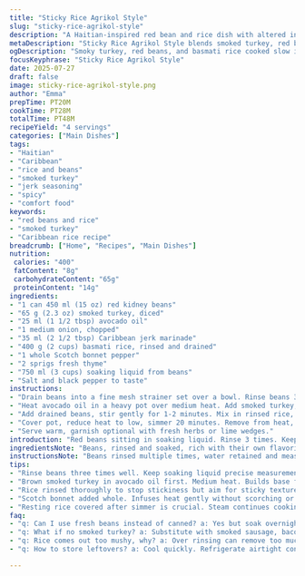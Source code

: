 ```yaml
---
title: "Sticky Rice Agrikol Style"
slug: "sticky-rice-agrikol-style"
description: "A Haitian-inspired red bean and rice dish with altered ingredient amounts and a smoky twist. Uses a blend of smoked turkey instead of pork, and avocado oil replaces vegetable oil. The rice rinsed thoroughly, cooked in bean soaking liquid enriched with seasoning, Scotch bonnet pepper, and fresh herbs. Slight timing variations for cooking and resting. A hearty, flavorful staple with a bit of heat and smokiness, highlighting Caribbean flavors with a twist."
metaDescription: "Sticky Rice Agrikol Style blends smoked turkey, red beans, basmati rice, and Caribbean jerk spices. Cooked in bean soaking liquid with Scotch bonnet heat."
ogDescription: "Smoky turkey, red beans, and basmati rice cooked slow in bean soak. Scotch bonnet, thyme, jerk marinade mix — Caribbean flair with a kick and rich aroma."
focusKeyphrase: "Sticky Rice Agrikol Style"
date: 2025-07-27
draft: false
image: sticky-rice-agrikol-style.png
author: "Emma"
prepTime: PT20M
cookTime: PT28M
totalTime: PT48M
recipeYield: "4 servings"
categories: ["Main Dishes"]
tags:
- "Haitian"
- "Caribbean"
- "rice and beans"
- "smoked turkey"
- "jerk seasoning"
- "spicy"
- "comfort food"
keywords:
- "red beans and rice"
- "smoked turkey"
- "Caribbean rice recipe"
breadcrumb: ["Home", "Recipes", "Main Dishes"]
nutrition: 
 calories: "400"
 fatContent: "8g"
 carbohydrateContent: "65g"
 proteinContent: "14g"
ingredients:
- "1 can 450 ml (15 oz) red kidney beans"
- "65 g (2.3 oz) smoked turkey, diced"
- "25 ml (1 1/2 tbsp) avocado oil"
- "1 medium onion, chopped"
- "35 ml (2 1/2 tbsp) Caribbean jerk marinade"
- "400 g (2 cups) basmati rice, rinsed and drained"
- "1 whole Scotch bonnet pepper"
- "2 sprigs fresh thyme"
- "750 ml (3 cups) soaking liquid from beans"
- "Salt and black pepper to taste"
instructions:
- "Drain beans into a fine mesh strainer set over a bowl. Rinse beans 3 times, discard rinse water each time. Reserve 750 ml of last soaking liquid for cooking."
- "Heat avocado oil in a heavy pot over medium heat. Add smoked turkey, cook 2-3 minutes until lightly browned. Add chopped onion and jerk marinade, sauté until onion soft, about 4 minutes."
- "Add drained beans, stir gently for 1-2 minutes. Mix in rinsed rice, whole scotch bonnet, thyme sprigs, and reserved soaking liquid. Season with salt and pepper. Bring to boil."
- "Cover pot, reduce heat to low, simmer 20 minutes. Remove from heat, let rest covered 10 minutes. Remove pepper and thyme stalks before fluffing rice with fork gently to combine."
- "Serve warm, garnish optional with fresh herbs or lime wedges."
introduction: "Red beans sitting in soaking liquid. Rinse 3 times. Keep water, salty with bean flavor. Swap bacon for smoked turkey. Oil changed to smooth avocado, less sharp. The rice — basmati, rinsed clean as always. A jerk marinade mix instead of Haitian marinade, a little less, a little different. Scotch bonnet stays whole, fiery kid in the corner. Thyme doubled, fresh and green. Start slow with meat sizzling, onions sweating and softening, bacterial dance beneath the lid. Beans join late, stirred slow, careful. Liquid lovely and rich, steaming under the lid. Timed different, longer simmer, longer rest. Fluff. Don't mash. Heat runs down, herbs pulled out. Get smoky heat and a smooth rounded flavor. Caribbean heart but revamped."
ingredientsNote: "Beans, rinsed and soaked, rich with their own flavoring water. No wasted liquid here; keeps dish juicy, tied to the beans. Smoked turkey stands in for lard, less fat, more smoke. Avocado oil smooths out flavors without heaviness. Onion, chopped fine, teasing sweetness. Jerk marinade traded in, less than original, brings balanced warmth and spice. Basmati rice rinsed thoroughly to avoid stickiness but still sticky after cooking. Scotch bonnet whole, for heat without burning. Thyme doubled for herbal punch. Salt and pepper adjusted last, after tasting liquid, to balance salty soak. Proportions tweaked for more beans and rice, filling and hearty. Practical and flexible for pantry swaps."
instructionsNote: "Beans rinsed multiple times, water retained and measured, a key step for flavor and liquid control. Heat oil, brown smoked turkey first, building deep flavor. Onions and marinade added early, softening gently to sweet, integrating spices. Beans folded in, careful not to break, cook briefly before rice joins. Whole scotch bonnet and thyme sprigs tossed in, for infusing spice and aroma without chopping. Liquid poured in, salted after tasting soak. Bring up to boil, then simmer gently, covered, until rice cooked through but firm. Rest period key, steam finishes cooking rice. Remove whole spicy and herb elements to avoid bitterness. Fluff rice lightly at end, preserve texture. Serve immediately for best taste and texture."
tips:
- "Rinse beans three times well. Keep soaking liquid precise measurement 750 ml needed. This liquid packs flavor, salty rich. Don't dump or dilute. Use fine mesh strainer to keep beans intact. Beans tender but not mushy matter. Soaking water is part seasoning base."
- "Brown smoked turkey in avocado oil first. Medium heat. Builds base flavor with smoky notes. Don’t rush or crowd pan. Let meat edges get golden, some crisp bits form. Then onions added, sautée till translucence soft. Jerk marinade goes early to bloom spices but keep balanced."
- "Rice rinsed thoroughly to stop stickiness but aim for sticky texture later. Rinsing removes excess starch but with basmati you want clumps after cooking to hold heat and body. Scooping slowly while fluffing keeps grains separate but soft. Fluff only after resting."
- "Scotch bonnet added whole. Infuses heat gently without scorching or bitterness. Remove pepper before serving to avoid sudden spice spikes. Thyme doubled for herbal punch, fresh sprigs release aroma over simmer. Add herbs whole to pull out later cleanly, prevent herb fragments in final."
- "Resting rice covered after simmer is crucial. Steam continues cooking rice while flavors meld. Don’t skip this wait. Heat distributes evenly, texture firms, herbs infuse. Fluff carefully after. Avoid mashing or stirring vigorously to keep bean shape intact. Temperature drop matters for taste balance."
faq:
- "q: Can I use fresh beans instead of canned? a: Yes but soak overnight first. That soaking gives beans time to release flavor. Cook longer usually to soften but less risky to break. Liquid from fresh soak can replace canned bean water. Timing changes. Watch texture."
- "q: What if no smoked turkey? a: Substitute with smoked sausage, bacon, or smoked ham for similar depth. Or just plain turkey but add smoked paprika or liquid smoke. Less fat but bring smoky notes separately. Adjust sauté time since pork vs turkey textures differ."
- "q: Rice comes out too mushy, why? a: Over rinsing can remove too much starch but mostly too much liquid or high heat. Simmer gently low heat with lid on. Use correct water ratio from bean soak. Rest covered helps stabilize texture. Fluff gently, no stirring mid-cook."
- "q: How to store leftovers? a: Cool quickly. Refrigerate airtight container 3-4 days. Freeze in portioned bags or containers up to a month. Reheat covered to trap steam, avoid drying. Add splash of water if too dry when reheating. Can microwave or stovetop."

---
```

